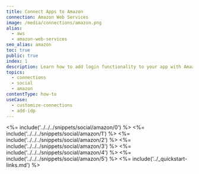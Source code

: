 ```yaml
---
title: Connect Apps to Amazon
connection: Amazon Web Services
image: /media/connections/amazon.png
alias:
  - aws
  - amazon-web-services
seo_alias: amazon
toc: true
public: true
index: 1
description: Learn how to add login functionality to your app with Amazon. You will need to obtain a Client Id and Client Secret for Amazon.
topics:
  - connections
  - social
  - amazon
contentType: how-to
useCase:
  - customize-connections
  - add-idp
---
```

<%= include('../../../snippets/social/amazon/0') %> 
<%= include('../../../snippets/social/amazon/1') %> 
<%= include('../../../snippets/social/amazon/2') %> 
<%= include('../../../snippets/social/amazon/3') %> 
<%= include('../../../snippets/social/amazon/4') %> 
<%= include('../../../snippets/social/amazon/5') %> 
<%= include('../_quickstart-links.md') %>
